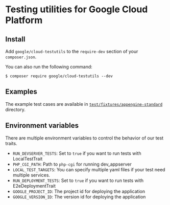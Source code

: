 # Testing utilities for Google Cloud Platform

## Install

Add `google/cloud-testutils` to the `require-dev` section of your
`composer.json`.

You can also run the following command:

```
$ composer require google/cloud-testutils --dev
```

## Examples

The example test cases are available in
[`test/fixtures/appengine-standard`](https://github.com/GoogleCloudPlatform/php-testutils/tree/master/test/fixtures/appengine-standard) directory.

## Environment variables

There are multiple environment variables to control the behavior of
our test traits.

- `RUN_DEVSERVER_TESTS`:
  Set to `true` if you want to run tests with LocalTestTrait
- `PHP_CGI_PATH`:
  Path to `php-cgi` for running dev_appserver
- `LOCAL_TEST_TARGETS`:
  You can specify multiple yaml files if your test need multiple services.
- `RUN_DEPLOYMENT_TESTS`:
  Set to `true` if you want to run tests with E2eDeploymentTrait
- `GOOGLE_PROJECT_ID`:
  The project id for deploying the application
- `GOOGLE_VERSION_ID`:
  The version id for deploying the application
